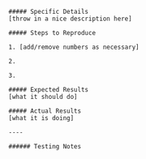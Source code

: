     ##### Specific Details
    [throw in a nice description here]
    
    ##### Steps to Reproduce
    
    1. [add/remove numbers as necessary]
    
    2. 
    
    3. 
    
    ##### Expected Results
    [what it should do]
    
    ##### Actual Results
    [what it is doing]
    
    ----
    
    ###### Testing Notes
